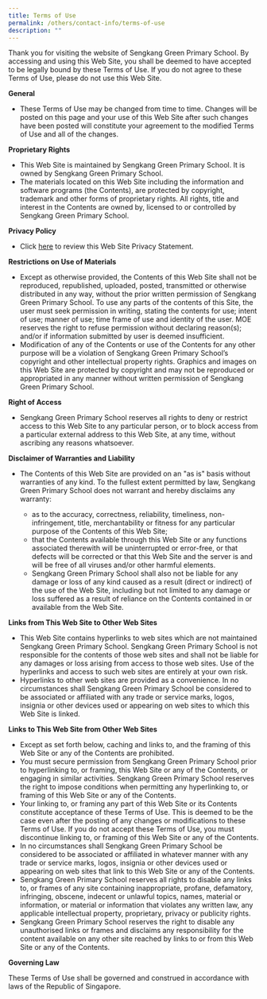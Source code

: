 ```yaml
---
title: Terms of Use
permalink: /others/contact-info/terms-of-use
description: ""
---
```


<p>Thank you for visiting the website of Sengkang Green Primary School. By accessing and using this Web Site, you shall be deemed to have accepted to be legally bound by these Terms of Use. If you do not agree to these Terms of Use, please do not use this Web Site.</p>
<p><strong>General</strong></p>
<ul>
<li>These Terms of Use may be changed from time to time. Changes will be posted on this page and your use of this Web Site after such changes have been posted will constitute your agreement to the modified Terms of Use and all of the changes.</li>
</ul>
<p><strong>Proprietary Rights</strong></p>
<ul>
<li>This Web Site is maintained by Sengkang Green Primary School. It is owned by Sengkang Green Primary School.</li>
<li>The materials located on this Web Site including the information and software programs (the Contents), are protected by copyright, trademark and other forms of proprietary rights. All rights, title and interest in the Contents are owned by, licensed to or controlled by Sengkang Green Primary School.</li>
</ul>
<p><strong>Privacy Policy</strong></p>
<ul>
<li>Click&nbsp;<a href="/contact-info/privacy-statement" target="">here</a>&nbsp;to review this Web Site Privacy Statement.</li>
</ul>
<p><strong>Restrictions on Use of Materials</strong></p>
<ul>
<li>Except as otherwise provided, the Contents of this Web Site shall not be reproduced, republished, uploaded, posted, transmitted or otherwise distributed in any way, without the prior written permission of Sengkang Green Primary School. To use any parts of the contents of this Site, the user must seek permission in writing, stating the contents for use; intent of use; manner of use; time frame of use and identity of the user. MOE reserves the right to refuse permission without declaring reason(s); and/or if information submitted by user is deemed insufficient.</li>
<li>Modification of any of the Contents or use of the Contents for any other purpose will be a violation of Sengkang Green Primary School&rsquo;s copyright and other intellectual property rights. Graphics and images on this Web Site are protected by copyright and may not be reproduced or appropriated in any manner without written permission of Sengkang Green Primary School.</li>
</ul>
<p><strong>Right of Access</strong></p>
<ul>
<li>Sengkang Green Primary School reserves all rights to deny or restrict access to this Web Site to any particular person, or to block access from a particular external address to this Web Site, at any time, without ascribing any reasons whatsoever.</li>
</ul>
<p><strong>Disclaimer of Warranties and Liability</strong></p>
<ul>
<li>The Contents of this Web Site are provided on an "as is" basis without warranties of any kind. To the fullest extent permitted by law, Sengkang Green Primary School does not warrant and hereby disclaims any warranty:</li>
<ul>
<li>as to the accuracy, correctness, reliability, timeliness, non-infringement, title, merchantability or fitness for any particular purpose of the Contents of this Web Site;</li>
<li>that the Contents available through this Web Site or any functions associated therewith will be uninterrupted or error-free, or that defects will be corrected or that this Web Site and the server is and will be free of all viruses and/or other harmful elements.</li>
<li>Sengkang Green Primary School shall also not be liable for any damage or loss of any kind caused as a result (direct or indirect) of the use of the Web Site, including but not limited to any damage or loss suffered as a result of reliance on the Contents contained in or available from the Web Site.</li>
</ul>
</ul>
<p><strong>Links from This Web Site to Other Web Sites</strong></p>
<ul>
<li>This Web Site contains hyperlinks to web sites which are not maintained Sengkang Green Primary School. Sengkang Green Primary School is not responsible for the contents of those web sites and shall not be liable for any damages or loss arising from access to those web sites. Use of the hyperlinks and access to such web sites are entirely at your own risk.</li>
<li>Hyperlinks to other web sites are provided as a convenience. In no circumstances shall Sengkang Green Primary School be considered to be associated or affiliated with any trade or service marks, logos, insignia or other devices used or appearing on web sites to which this Web Site is linked.</li>
</ul>
<p><strong>Links to This Web Site from Other Web Sites</strong></p>
<ul>
<li>Except as set forth below, caching and links to, and the framing of this Web Site or any of the Contents are prohibited.</li>
<li>You must secure permission from Sengkang Green Primary School prior to hyperlinking to, or framing, this Web Site or any of the Contents, or engaging in similar activities. Sengkang Green Primary School reserves the right to impose conditions when permitting any hyperlinking to, or framing of this Web Site or any of the Contents.</li>
<li>Your linking to, or framing any part of this Web Site or its Contents constitute acceptance of these Terms of Use. This is deemed to be the case even after the posting of any changes or modifications to these Terms of Use. If you do not accept these Terms of Use, you must discontinue linking to, or framing of this Web Site or any of the Contents.</li>
<li>In no circumstances shall Sengkang Green Primary School be considered to be associated or affiliated in whatever manner with any trade or service marks, logos, insignia or other devices used or appearing on web sites that link to this Web Site or any of the Contents.</li>
<li>Sengkang Green Primary School reserves all rights to disable any links to, or frames of any site containing inappropriate, profane, defamatory, infringing, obscene, indecent or unlawful topics, names, material or information, or material or information that violates any written law, any applicable intellectual property, proprietary, privacy or publicity rights.</li>
<li>Sengkang Green Primary School reserves the right to disable any unauthorised links or frames and disclaims any responsibility for the content available on any other site reached by links to or from this Web Site or any of the Contents.</li>
</ul>
<p><strong>Governing Law</strong></p>
<p>These Terms of Use shall be governed and construed in accordance with laws of the Republic of Singapore.</p>